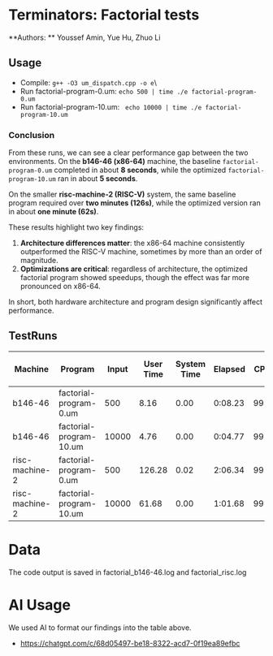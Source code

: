 # Terminators: Factorial tests
**Authors: ** Youssef Amin, Yue Hu, Zhuo Li 

## Usage 
- Compile: `g++ -O3 um_dispatch.cpp -o e`\
- Run factorial-program-0.um: `echo 500 | time ./e factorial-program-0.um`
- Run factorial-program-10.um: ` echo 10000 | time ./e factorial-program-10.um`

### Conclusion

From these runs, we can see a clear performance gap between the two environments. On the **b146-46 (x86-64)** machine, the baseline `factorial-program-0.um` completed in about **8 seconds**, while the optimized `factorial-program-10.um` ran in about **5 seconds**.  

On the smaller **risc-machine-2 (RISC-V)** system, the same baseline program required over **two minutes (126s)**, while the optimized version ran in about **one minute (62s)**.  

These results highlight two key findings:  
1. **Architecture differences matter**: the x86-64 machine consistently outperformed the RISC-V machine, sometimes by more than an order of magnitude.  
2. **Optimizations are critical**: regardless of architecture, the optimized factorial program showed speedups, though the effect was far more pronounced on x86-64.  

In short, both hardware architecture and program design significantly affect performance.  


## TestRuns

| Machine        | Program                        | Input  | User Time | System Time | Elapsed   | CPU | Max Resident (KB) | Pagefaults (maj+min) |
|----------------|--------------------------------|--------|-----------|-------------|-----------|-----|-------------------|-----------------------|
| b146-46        | factorial-program-0.um         | 500    | 8.16      | 0.00        | 0:08.23   | 99% | 3928              | 2 + 216               |
| b146-46        | factorial-program-10.um        | 10000  | 4.76      | 0.00        | 0:04.77   | 99% | 4040              | 0 + 232               |
| risc-machine-2 | factorial-program-0.um         | 500    | 126.28    | 0.02        | 2:06.34   | 99% | 2816              | 2 + 196               |
| risc-machine-2 | factorial-program-10.um        | 10000  | 61.68     | 0.00        | 1:01.68   | 99% | 2944              | 0 + 213               |

# Data
The code output is saved in factorial_b146-46.log and factorial_risc.log

# AI Usage
We used AI to format our findings into the table above.
- https://chatgpt.com/c/68d05497-be18-8322-acd7-0f19ea89efbc